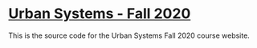 # [Urban Systems - Fall 2020](https://startbootstrap.com/themes/clean-blog/)

This is the source code for the Urban Systems Fall 2020 course website.
